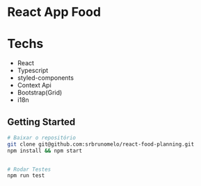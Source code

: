 # React App Food  

# Techs
- React
- Typescript 
- styled-components 
- Context Api
- Bootstrap(Grid)
- i18n

## Getting Started
 
```bash
# Baixar o repositório
git clone git@github.com:srbrunomelo/react-food-planning.git
npm install && npm start


# Rodar Testes
npm run test
```